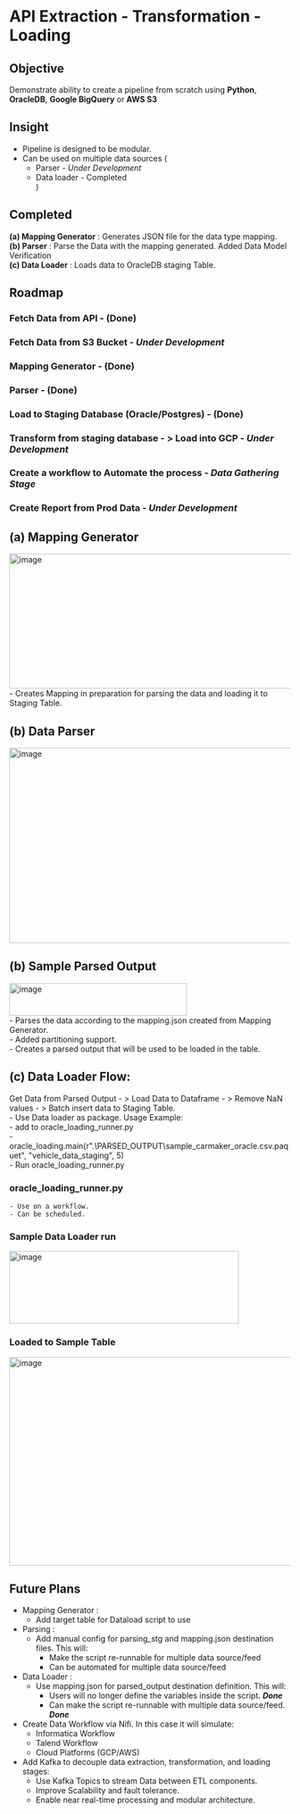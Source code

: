 # API Extraction - Transformation - Loading <br/>

## Objective
  Demonstrate ability to create a pipeline from scratch using **Python**, **OracleDB**, **Google BigQuery** or **AWS S3**

## Insight<br/>
  - Pipeline is designed to be modular.<br/>
  - Can be used on multiple data sources (<br/>
    - Parser - _Under Development_<br/>
    - Data loader - Completed<br/>
  )<br/>

## Completed
  **(a) Mapping Generator** : Generates JSON file for the data type mapping. <br/>
  **(b) Parser** : Parse the Data with the mapping generated. Added Data Model Verification <br/>
  **(c) Data Loader** : Loads data to OracleDB staging Table. <br/>

## **Roadmap** <br/>
  ### Fetch Data from API - **(Done)** <br/>
  ### Fetch Data from S3 Bucket - _Under Development_ <br/>
  ### Mapping Generator - **(Done)** <br/>
  ### Parser - **(Done)** <br/>
  ### Load to Staging Database (Oracle/Postgres) - **(Done)** <br/>
  ### Transform from staging database - > Load into GCP - _Under Development_ <br/>
  ### Create a workflow to Automate the process - _Data Gathering Stage_ <br/>
  ### Create Report from Prod Data - _Under Development_ <br/>

## (a)  Mapping Generator <br/>
<img width="727" height="242" alt="image" src="https://github.com/user-attachments/assets/d4ebd3ab-b95c-4b9c-9716-3993440d765b" />
<br/>
  - Creates Mapping in preparation for parsing the data and loading it to Staging Table. <br/>

## (b) Data Parser <br/>
<img width="583" height="350" alt="image" src="https://github.com/user-attachments/assets/d3ce3422-d529-45b4-a9d9-6e71a678d2bd" /> <br/>

## (b) Sample Parsed Output <br/>
<img width="318" height="58" alt="image" src="https://github.com/user-attachments/assets/9302c8f8-8d0d-4ec2-8cf9-d667e0f813f6" />
<br/>
  - Parses the data according to the mapping.json created from Mapping Generator. <br/>
  - Added partitioning support. <br/>
  - Creates a parsed output that will be used to be loaded in the table. <br/>

## (c) Data Loader Flow: <br/>
  Get Data from Parsed Output - > Load Data to Dataframe - > Remove NaN values - > Batch insert data to Staging Table. <br/>
    - Use Data loader as package. Usage Example: <br/>
        - add to oracle_loading_runner.py <br/>
            - oracle_loading.main(r".\PARSED_OUTPUT\sample_carmaker_oracle.csv.paquet", "vehicle_data_staging", 5) <br/>
        - Run oracle_loading_runner.py <br/>
      
### oracle_loading_runner.py
    - Use on a workflow.
    - Can be scheduled.

  ### Sample Data Loader run <br/>
  <img width="411" height="130" alt="image" src="https://github.com/user-attachments/assets/4931ac8c-5c38-430f-8ecf-f29f291f4340" /> <br/>

  ### Loaded to Sample Table <br/>
  <img width="1783" height="374" alt="image" src="https://github.com/user-attachments/assets/ebcb83d0-b249-4a26-b62e-a0d91ddc9f84" /> <br/>

## Future Plans <br/>
  - Mapping Generator : <br/>
      - Add target table for Dataload script to use <br/>
  - Parsing : <br/>
      - Add manual config for parsing_stg and mapping.json destination files. This will: <br/>
        - Make the script re-runnable for multiple data source/feed <br/>
        - Can be automated for multiple data source/feed <br/>
  - Data Loader : <br/>
      - Use mapping.json for parsed_output destination definition. This will: <br/>
        - Users will no longer define the variables inside the script. ***Done*** <br/>
        - Can make the script re-runnable with multiple data source/feed. ***Done*** <br/>
  - Create Data Workflow via Nifi. In this case it will simulate: <br/>
      - Informatica Workflow <br/>
      - Talend Workflow <br/>
      - Cloud Platforms (GCP/AWS) <br/>
  - Add Kafka to decouple data extraction, transformation, and loading stages: <br/>
      - Use Kafka Topics to stream Data between ETL components. <br/>
      - Improve Scalability and fault tolerance. <br/>
      - Enable near real-time processing and modular architecture. <br/>
